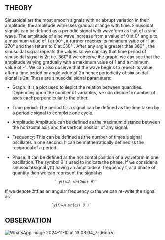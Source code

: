 ## THEORY
Sinusoidal are the most smooth signals with no abrupt variation in their amplitude, the amplitude witnesses gradual change with time. Sinusoidal signals can be defined as a periodic signal with waveform as that of a sine wave. The amplitude of sine wave increase from a value of 0 at 0° angle to a maximum value of 1 at 90° , it further reaches its minimum value of -1 at 270° and then return to 0 at 360° . After any angle greater than 360° , the sinusoidal signal repeats the values so we can say that time period of sinusoidal signal is 2π i.e. 360°.If we observe the graph, we can see that the amplitude varying gradually with a maximum value of 1 and a minimum value of -1. We can also observe that the wave begins to repeat its value after a time period or angle value of 2π hence periodicity of sinusoidal signal is 2π.
These are sinusoidal signal parameters:

- Graph: It is a plot used to depict the relation between quantities. Depending upon the number of variables, we can decide to number of axes each perpendicular to the other.

-  Time period: The period for a signal can be defined as the time taken by a periodic signal to complete one cycle.

-  Amplitude: Amplitude can be defined as the maximum distance between the horizontal axis and the vertical position of any signal.

-  Frequency: This can be defined as the number of times a signal oscillates in one second. It can be mathematically defined as the reciprocal of a period.

-  Phase: It can be defined as the horizontal position of a waveform in one oscillation. The symbol θ is used to indicate the phase.
  If we consider a sinusoidal signal y(t) having an amplitude A, frequency f, and phase of quantity then we can represent the signal as

                          ` 𝑦(𝑡)=𝐴 𝑠𝑖𝑛(2𝜋𝑓𝑡+ 𝜃)`

 If we denote 2πf as an angular frequency ω the we can re-write the signal as
 
                         `𝑦(𝑡)=𝐴 𝑠𝑖𝑛(𝜔𝑡+ 𝜃 )`

## OBSERVATION

![WhatsApp Image 2024-11-10 at 13 03 04_75d6da7c](https://github.com/user-attachments/assets/6ebcdae8-4fe7-4985-995d-655ebee380fc)

